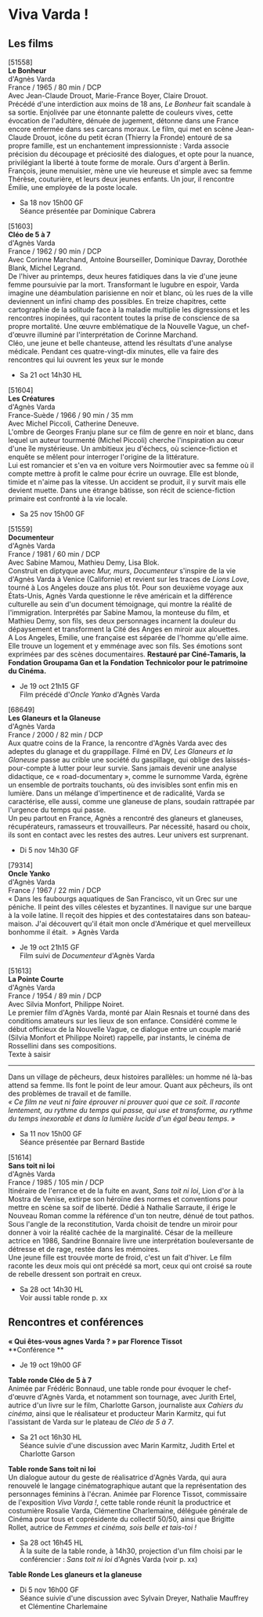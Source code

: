 # Viva Varda !

## Les films

[51558]  
**Le Bonheur**  
d'Agnès Varda  
France / 1965 / 80 min / DCP  
Avec Jean-Claude Drouot, Marie-France Boyer, Claire Drouot.  
Précédé d'une interdiction aux moins de 18 ans, _Le Bonheur_ fait scandale à sa sortie. Enjolivée par une étonnante palette de couleurs vives, cette évocation de l'adultère, dénuée de jugement, détonne dans une France encore enfermée dans ses carcans moraux. Le film, qui met en scène Jean-Claude Drouot, icône du petit écran (Thierry la Fronde) entouré de sa propre famille, est un enchantement impressionniste : Varda associe précision du découpage et préciosité des dialogues, et opte pour la nuance, privilégiant la liberté à toute forme de morale. Ours d'argent à Berlin.  
François, jeune menuisier, mène une vie heureuse et simple avec sa femme Thérèse, couturière, et leurs deux jeunes enfants. Un jour, il rencontre Émilie, une employée de la poste locale.

- Sa 18 nov 15h00 GF  
Séance présentée par Dominique Cabrera

[51603]  
**Cléo de 5 à 7**  
d'Agnès Varda  
France / 1962 / 90 min / DCP  
Avec Corinne Marchand, Antoine Bourseiller, Dominique Davray, Dorothée Blank, Michel Legrand.  
De l'hiver au printemps, deux heures fatidiques dans la vie d'une jeune femme poursuivie par la mort. Transformant le lugubre en espoir, Varda imagine une déambulation parisienne en noir et blanc, où les rues de la ville deviennent un infini champ des possibles. En treize chapitres, cette cartographie de la solitude face à la maladie multiplie les digressions et les rencontres inopinées, qui racontent toutes la prise de conscience de sa propre mortalité. Une œuvre emblématique de la Nouvelle Vague, un chef-d'œuvre illuminé par l'interprétation de Corinne Marchand.  
Cléo, une jeune et belle chanteuse, attend les résultats d'une analyse médicale. Pendant ces quatre-vingt-dix minutes, elle va faire des rencontres qui lui ouvrent les yeux sur le monde

- Sa 21 oct 14h30 HL

[51604]  
**Les Créatures**  
d'Agnès Varda  
France-Suède / 1966 / 90 min / 35 mm  
Avec Michel Piccoli, Catherine Deneuve.  
L'ombre de Georges Franju plane sur ce film de genre en noir et blanc, dans lequel un auteur tourmenté (Michel Piccoli) cherche l'inspiration au cœur d'une île mystérieuse. Un ambitieux jeu d'échecs, où science-fiction et enquête se mêlent pour interroger l'origine de la littérature.  
Lui est romancier et s'en va en voiture vers Noirmoutier avec sa femme où il compte mettre à profit le calme pour écrire un ouvrage. Elle est blonde, timide et n'aime pas la vitesse. Un accident se produit, il y survit mais elle devient muette. Dans une étrange bâtisse, son récit de science-fiction primaire est confronté à la vie locale.

- Sa 25 nov 15h00 GF

[51559]  
**Documenteur**  
d'Agnès Varda  
France / 1981 / 60 min / DCP  
Avec Sabine Mamou, Mathieu Demy, Lisa Blok.  
Construit en diptyque avec _Mur, murs_, _Documenteur_ s'inspire de la vie d'Agnès Varda à Venice (Californie) et revient sur les traces de _Lions Love_, tourné à Los Angeles douze ans plus tôt. Pour son deuxième voyage aux États-Unis, Agnès Varda questionne le rêve américain et la différence culturelle au sein d'un document témoignage, qui montre la réalité de l'immigration. Interprétés par Sabine Mamou, la monteuse du film, et Mathieu Demy, son fils, ses deux personnages incarnent la douleur du dépaysement et transforment la Cité des Anges en miroir aux alouettes.  
A Los Angeles, Emilie, une française est séparée de l'homme qu'elle aime. Elle trouve un logement et y emménage avec son fils. Ses émotions sont exprimées par des scènes documentaires. **Restauré par Ciné-Tamaris, la Fondation Groupama Gan et la Fondation Technicolor pour le patrimoine du Cinéma.**

- Je 19 oct 21h15 GF  
Film précédé d'_Oncle Yanko_ d'Agnès Varda

[68649]  
**Les Glaneurs et la Glaneuse**  
d'Agnès Varda  
France / 2000 / 82 min / DCP  
Aux quatre coins de la France, la rencontre d'Agnès Varda avec des adeptes du glanage et du grappillage. Filmé en DV, _Les Glaneurs et la Glaneuse_ passe au crible une société du gaspillage, qui oblige des laissés-pour-compte à lutter pour leur survie. Sans jamais devenir une analyse didactique, ce « road-documentary », comme le surnomme Varda, égrène un ensemble de portraits touchants, où des invisibles sont enfin mis en lumière. Dans un mélange d'impertinence et de radicalité, Varda se caractérise, elle aussi, comme une glaneuse de plans, soudain rattrapée par l'urgence du temps qui passe.  
Un peu partout en France, Agnès a rencontré des glaneurs et glaneuses, récupérateurs, ramasseurs et trouvailleurs. Par nécessité, hasard ou choix, ils sont en contact avec les restes des autres. Leur univers est surprenant.

- Di 5 nov 14h30 GF

[79314]  
**Oncle Yanko**  
d'Agnès Varda  
France / 1967 / 22 min / DCP  
« Dans les faubourgs aquatiques de San Francisco, vit un Grec sur une péniche. Il peint des villes célestes et byzantines. Il navigue sur une barque à la voile latine. Il reçoit des hippies et des contestataires dans son bateau-maison. J'ai découvert qu'il était mon oncle d'Amérique et quel merveilleux bonhomme il était.  » Agnès Varda

- Je 19 oct 21h15 GF  
Film suivi de _Documenteur_ d'Agnès Varda

[51613]  
**La Pointe Courte**  
d'Agnès Varda  
France / 1954 / 89 min / DCP  
Avec Silvia Monfort, Philippe Noiret.  
Le premier film d'Agnès Varda, monté par Alain Resnais et tourné dans des conditions amateurs sur les lieux de son enfance. Considéré comme le début officieux de la Nouvelle Vague, ce dialogue entre un couple marié (Silvia Monfort et Philippe Noiret) rappelle, par instants, le cinéma de Rossellini dans ses compositions.  
Texte à saisir

---

Dans un village de pêcheurs, deux histoires parallèles: un homme né là-bas attend sa femme. Ils font le point de leur amour. Quant aux pêcheurs, ils ont des problèmes de travail et de famille.  
_« Ce film ne veut ni faire éprouver ni prouver quoi que ce soit. Il raconte lentement, au rythme du temps qui passe, qui use et transforme, au rythme du temps inexorable et dans la lumière lucide d'un égal beau temps. »_

- Sa 11 nov 15h00 GF  
Séance présentée par Bernard Bastide

[51614]  
**Sans toit ni loi**  
d'Agnès Varda  
France / 1985 / 105 min / DCP  
Itinéraire de l'errance et de la fuite en avant, _Sans toit ni loi_, Lion d'or à la Mostra de Venise, extirpe son héroïne des normes et conventions pour mettre en scène sa soif de liberté. Dédié à Nathalie Sarraute, il érige le Nouveau Roman comme la référence d'un ton neutre, dénué de tout pathos. Sous l'angle de la reconstitution, Varda choisit de tendre un miroir pour donner à voir la réalité cachée de la marginalité. César de la meilleure actrice en 1986, Sandrine Bonnaire livre une interprétation bouleversante de détresse et de rage, restée dans les mémoires.  
Une jeune fille est trouvée morte de froid, c'est un fait d'hiver. Le film raconte les deux mois qui ont précédé sa mort, ceux qui ont croisé sa route de rebelle dressent son portrait en creux.

- Sa 28 oct 14h30 HL  
Voir aussi table ronde p. xx

## Rencontres et conférences

**« Qui êtes-vous agnes Varda ? » par Florence Tissot**  
**Conférence **

- Je 19 oct 19h00 GF

**Table ronde Cléo de 5 à 7**  
Animée par Frédéric Bonnaud, une table ronde pour évoquer le chef-d'œuvre d'Agnès Varda, et notamment son tournage, avec Jurith Ertel, autrice d'un livre sur le film, Charlotte Garson, journaliste aux _Cahiers du cinéma_, ainsi que le réalisateur et producteur Marin Karmitz, qui fut l'assistant de Varda sur le plateau de _Cléo de 5 à 7_.

- Sa 21 oct 16h30 HL  
Séance suivie d'une discussion avec Marin Karmitz, Judith Ertel et Charlotte Garson

**Table ronde Sans toit ni loi**  
Un dialogue autour du geste de réalisatrice d'Agnès Varda, qui aura renouvelé le langage cinématographique autant que la représentation des personnages féminins à l'écran. Animée par Florence Tissot, commissaire de l'exposition _Viva Varda !_, cette table ronde réunit la productrice et costumière Rosalie Varda, Clémentine Charlemaine, déléguée générale de Cinéma pour tous et coprésidente du collectif 50/50, ainsi que Brigitte Rollet, autrice de _Femmes et cinéma, sois belle et tais-toi !_

- Sa 28 oct 16h45 HL  
À la suite de la table ronde, à 14h30, projection d'un film choisi par le conférencier : _Sans toit ni loi_ d'Agnès Varda (voir p. xx)

**Table Ronde Les glaneurs et la glaneuse**

- Di 5 nov 16h00 GF  
Séance suivie d'une discussion avec Sylvain Dreyer, Nathalie Mauffrey et Clémentine Charlemaine

